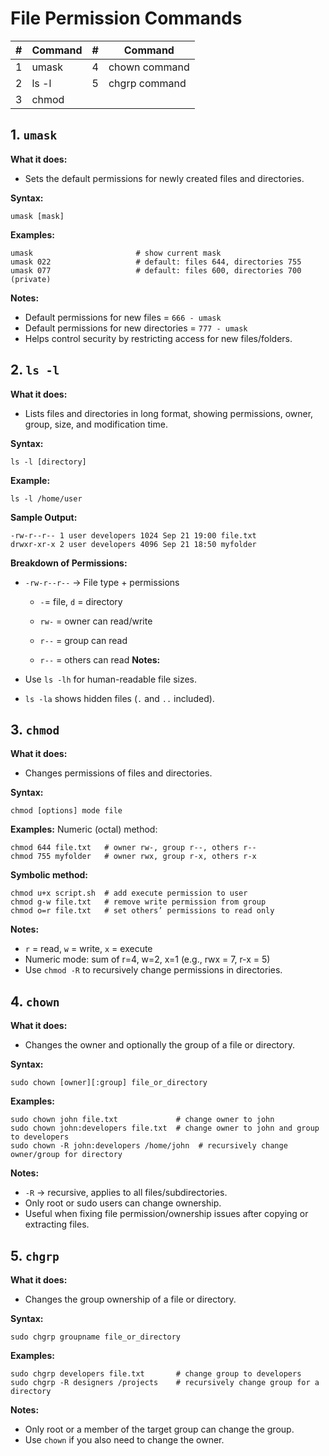 # File Permission Commands
| #  | Command        | #  | Command        |
|----|----------------|----|----------------|
| 1  | umask          | 4  | chown command  |
| 2  | ls -l          | 5  | chgrp command  |
| 3  | chmod          |    |                |

## 1. `umask`
**What it does:**
- Sets the default permissions for newly created files and directories.

**Syntax:**
```
umask [mask]
```
**Examples:**
```
umask                       # show current mask
umask 022                   # default: files 644, directories 755
umask 077                   # default: files 600, directories 700 (private)
```
**Notes:**
- Default permissions for new files = `666 - umask`
- Default permissions for new directories = `777 - umask`
- Helps control security by restricting access for new files/folders.

## 2. `ls -l`
**What it does:**
- Lists files and directories in long format, showing permissions, owner, group, size, and modification time.

**Syntax:**
```
ls -l [directory]
```
**Example:**
```
ls -l /home/user
```
**Sample Output:**
```
-rw-r--r-- 1 user developers 1024 Sep 21 19:00 file.txt
drwxr-xr-x 2 user developers 4096 Sep 21 18:50 myfolder
```
**Breakdown of Permissions:**
- `-rw-r--r--` → File type + permissions

  - `-`= file, `d` = directory

  - `rw-` = owner can read/write

  - `r--` = group can read

  - `r--` = others can read
**Notes:**
- Use `ls -lh` for human-readable file sizes.
- `ls -la` shows hidden files (`.` and `..` included).

## 3. `chmod`
**What it does:**
- Changes permissions of files and directories.

**Syntax:**
```
chmod [options] mode file
```
**Examples:**
Numeric (octal) method:
```
chmod 644 file.txt   # owner rw-, group r--, others r--
chmod 755 myfolder   # owner rwx, group r-x, others r-x
```
**Symbolic method:**
```
chmod u+x script.sh  # add execute permission to user
chmod g-w file.txt   # remove write permission from group
chmod o=r file.txt   # set others’ permissions to read only
```
**Notes:**
- `r` = read, `w` = write, `x` = execute
- Numeric mode: sum of r=4, w=2, x=1 (e.g., rwx = 7, r-x = 5)
- Use `chmod -R` to recursively change permissions in directories.

## 4. `chown`
**What it does:**
- Changes the owner and optionally the group of a file or directory.

**Syntax:**
```
sudo chown [owner][:group] file_or_directory
```
**Examples:**
```
sudo chown john file.txt             # change owner to john
sudo chown john:developers file.txt  # change owner to john and group to developers
sudo chown -R john:developers /home/john  # recursively change owner/group for directory
```
**Notes:**
- `-R` → recursive, applies to all files/subdirectories.
- Only root or sudo users can change ownership.
- Useful when fixing file permission/ownership issues after copying or extracting files.

## 5. `chgrp`
**What it does:**
- Changes the group ownership of a file or directory.

**Syntax:**
```
sudo chgrp groupname file_or_directory
```
**Examples:**
```
sudo chgrp developers file.txt       # change group to developers
sudo chgrp -R designers /projects    # recursively change group for a directory
```
**Notes:**
- Only root or a member of the target group can change the group.
- Use `chown` if you also need to change the owner.
